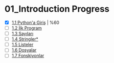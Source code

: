 # 01_Introduction Progress

- [x] [1.1 Python'a Giriş](01_Python_tr.md) | %60
- [ ] [1.2 İlk Program](02_Hello_world_tr.md)
- [ ] [1.3 Sayıları](03_Numbers_tr.md)
- [ ] [1.4 Stringler\*](04_Strings_tr.md)
- [ ] [1.5 Listeler](05_Lists_tr.md)
- [ ] [1.6 Dosyalar](06_Files_tr.md)
- [ ] [1.7 Fonskiyonlar](07_Functions_tr.md)
